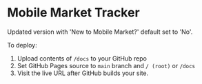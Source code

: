 # Mobile Market Tracker

Updated version with 'New to Mobile Market?' default set to 'No'.

To deploy:
1. Upload contents of `/docs` to your GitHub repo
2. Set GitHub Pages source to `main` branch and `/ (root)` or `/docs`
3. Visit the live URL after GitHub builds your site.